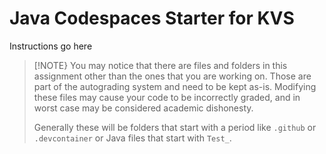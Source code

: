 # Java Codespaces Starter for KVS

Instructions go here



> [!NOTE}
> You may notice that there are files and folders in this assignment other than the ones that you are working on. Those are part of the autograding system and need to be kept as-is. Modifying these files may cause your code to be incorrectly graded, and in worst case may be considered academic dishonesty. 
> 
> Generally these will be folders that start with a period like `.github` or `.devcontainer` or Java files that start with `Test_`. 
